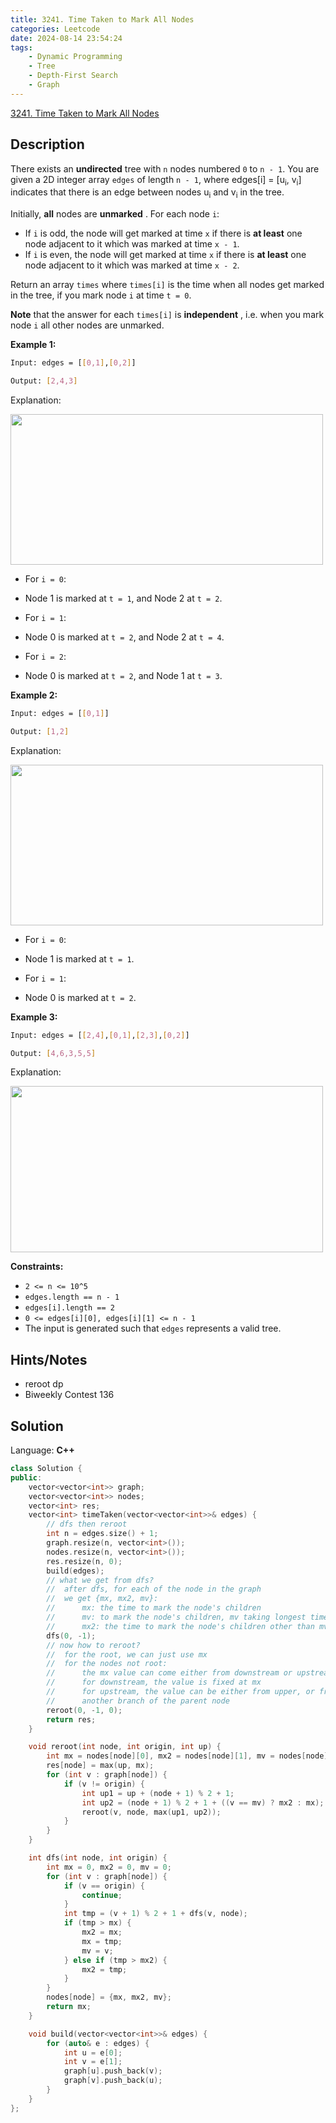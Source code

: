 ```yaml
---
title: 3241. Time Taken to Mark All Nodes
categories: Leetcode
date: 2024-08-14 23:54:24
tags:
    - Dynamic Programming
    - Tree
    - Depth-First Search
    - Graph
---
```


[3241. Time Taken to Mark All Nodes](https://leetcode.com/problems/time-taken-to-mark-all-nodes/description/)

## Description

There exists an **undirected**  tree with `n` nodes numbered `0` to `n - 1`. You are given a 2D integer array `edges` of length `n - 1`, where edges[i] = [u<sub>i</sub>, v<sub>i</sub>] indicates that there is an edge between nodes u<sub>i</sub> and v<sub>i</sub> in the tree.

Initially, **all**  nodes are **unmarked** . For each node `i`:

- If `i` is odd, the node will get marked at time `x` if there is **at least**  one node adjacent to it which was marked at time `x - 1`.
- If `i` is even, the node will get marked at time `x` if there is **at least**  one node adjacent to it which was marked at time `x - 2`.

Return an array `times` where `times[i]` is the time when all nodes get marked in the tree, if you mark node `i` at time `t = 0`.

**Note**  that the answer for each `times[i]` is **independent** , i.e. when you mark node `i` all other nodes are unmarked.

**Example 1:**

```bash
Input: edges = [[0,1],[0,2]]

Output: [2,4,3]
```

Explanation:

<img alt="" src="https://assets.leetcode.com/uploads/2024/06/01/screenshot-2024-06-02-122236.png" style="width: 500px; height: 241px;">

- For `i = 0`:

- Node 1 is marked at `t = 1`, and Node 2 at `t = 2`.

- For `i = 1`:

- Node 0 is marked at `t = 2`, and Node 2 at `t = 4`.

- For `i = 2`:

- Node 0 is marked at `t = 2`, and Node 1 at `t = 3`.

**Example 2:**

```bash
Input: edges = [[0,1]]

Output: [1,2]
```

Explanation:

<img alt="" src="https://assets.leetcode.com/uploads/2024/06/01/screenshot-2024-06-02-122249.png" style="width: 500px; height: 257px;">

- For `i = 0`:

- Node 1 is marked at `t = 1`.

- For `i = 1`:

- Node 0 is marked at `t = 2`.

**Example 3:**

```bash
Input: edges = [[2,4],[0,1],[2,3],[0,2]]

Output: [4,6,3,5,5]
```

Explanation:

<img alt="" src="https://assets.leetcode.com/uploads/2024/06/03/screenshot-2024-06-03-210550.png" style="height: 266px; width: 500px;">

**Constraints:**

- `2 <= n <= 10^5`
- `edges.length == n - 1`
- `edges[i].length == 2`
- `0 <= edges[i][0], edges[i][1] <= n - 1`
- The input is generated such that `edges` represents a valid tree.

## Hints/Notes

- reroot dp
- Biweekly Contest 136

## Solution

Language: **C++**

```C++
class Solution {
public:
    vector<vector<int>> graph;
    vector<vector<int>> nodes;
    vector<int> res;
    vector<int> timeTaken(vector<vector<int>>& edges) {
        // dfs then reroot
        int n = edges.size() + 1;
        graph.resize(n, vector<int>());
        nodes.resize(n, vector<int>());
        res.resize(n, 0);
        build(edges);
        // what we get from dfs?
        //  after dfs, for each of the node in the graph
        //  we get {mx, mx2, mv}:
        //      mx: the time to mark the node's children
        //      mv: to mark the node's children, mv taking longest time
        //      mx2: the time to mark the node's children other than mv
        dfs(0, -1);
        // now how to reroot?
        //  for the root, we can just use mx
        //  for the nodes not root:
        //      the mx value can come either from downstream or upstream
        //      for downstream, the value is fixed at mx
        //      for upstream, the value can be either from upper, or from
        //      another branch of the parent node
        reroot(0, -1, 0);
        return res;
    }

    void reroot(int node, int origin, int up) {
        int mx = nodes[node][0], mx2 = nodes[node][1], mv = nodes[node][2];
        res[node] = max(up, mx);
        for (int v : graph[node]) {
            if (v != origin) {
                int up1 = up + (node + 1) % 2 + 1;
                int up2 = (node + 1) % 2 + 1 + ((v == mv) ? mx2 : mx);
                reroot(v, node, max(up1, up2));
            }
        }
    }

    int dfs(int node, int origin) {
        int mx = 0, mx2 = 0, mv = 0;
        for (int v : graph[node]) {
            if (v == origin) {
                continue;
            }
            int tmp = (v + 1) % 2 + 1 + dfs(v, node);
            if (tmp > mx) {
                mx2 = mx;
                mx = tmp;
                mv = v;
            } else if (tmp > mx2) {
                mx2 = tmp;
            }
        }
        nodes[node] = {mx, mx2, mv};
        return mx;
    }

    void build(vector<vector<int>>& edges) {
        for (auto& e : edges) {
            int u = e[0];
            int v = e[1];
            graph[u].push_back(v);
            graph[v].push_back(u);
        }
    }
};
```
